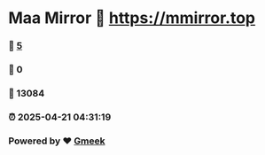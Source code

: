 # Maa Mirror :link: https://mmirror.top 
### :page_facing_up: [5](https://mmirror.top/tag.html) 
### :speech_balloon: 0 
### :hibiscus: 13084 
### :alarm_clock: 2025-04-21 04:31:19 
### Powered by :heart: [Gmeek](https://github.com/Meekdai/Gmeek)
